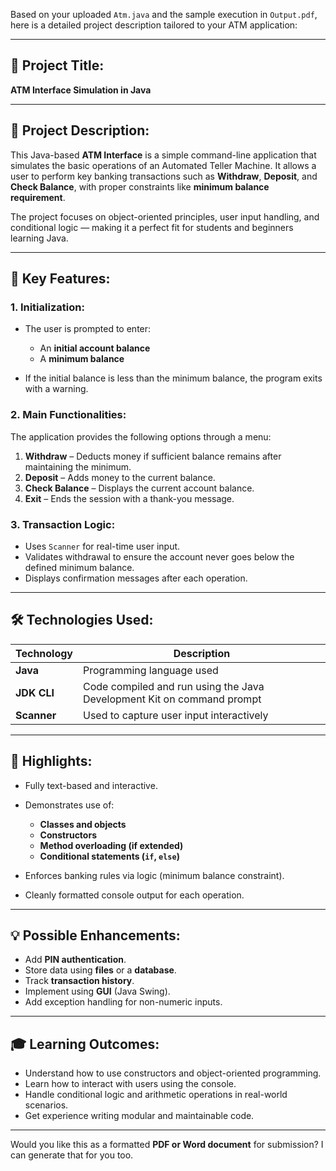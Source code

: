 Based on your uploaded `Atm.java` and the sample execution in `Output.pdf`, here is a detailed project description tailored to your ATM application:

---

## 🏦 **Project Title**:

**ATM Interface Simulation in Java**

---

## 📝 **Project Description**:

This Java-based **ATM Interface** is a simple command-line application that simulates the basic operations of an Automated Teller Machine. It allows a user to perform key banking transactions such as **Withdraw**, **Deposit**, and **Check Balance**, with proper constraints like **minimum balance requirement**.

The project focuses on object-oriented principles, user input handling, and conditional logic — making it a perfect fit for students and beginners learning Java.

---

## 🎯 **Key Features**:

### 1. **Initialization**:

* The user is prompted to enter:

  * An **initial account balance**
  * A **minimum balance**
* If the initial balance is less than the minimum balance, the program exits with a warning.

### 2. **Main Functionalities**:

The application provides the following options through a menu:

1. **Withdraw** – Deducts money if sufficient balance remains after maintaining the minimum.
2. **Deposit** – Adds money to the current balance.
3. **Check Balance** – Displays the current account balance.
4. **Exit** – Ends the session with a thank-you message.

### 3. **Transaction Logic**:

* Uses `Scanner` for real-time user input.
* Validates withdrawal to ensure the account never goes below the defined minimum balance.
* Displays confirmation messages after each operation.

---

## 🛠️ **Technologies Used**:

| Technology  | Description                                                            |
| ----------- | ---------------------------------------------------------------------- |
| **Java**    | Programming language used                                              |
| **JDK CLI** | Code compiled and run using the Java Development Kit on command prompt |
| **Scanner** | Used to capture user input interactively                               |

---

## 📌 **Highlights**:

* Fully text-based and interactive.
* Demonstrates use of:

  * **Classes and objects**
  * **Constructors**
  * **Method overloading (if extended)**
  * **Conditional statements (`if`, `else`)**
* Enforces banking rules via logic (minimum balance constraint).
* Cleanly formatted console output for each operation.

---

## 💡 **Possible Enhancements**:

* Add **PIN authentication**.
* Store data using **files** or a **database**.
* Track **transaction history**.
* Implement using **GUI** (Java Swing).
* Add exception handling for non-numeric inputs.

---

## 🎓 **Learning Outcomes**:

* Understand how to use constructors and object-oriented programming.
* Learn how to interact with users using the console.
* Handle conditional logic and arithmetic operations in real-world scenarios.
* Get experience writing modular and maintainable code.

---

Would you like this as a formatted **PDF or Word document** for submission? I can generate that for you too.
